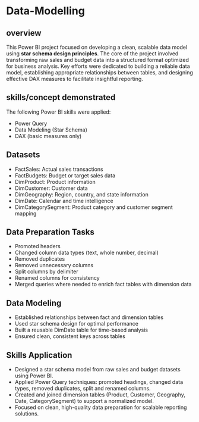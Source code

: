 # Data-Modelling

## overview
This Power BI project focused on developing a clean, scalable data model using **star schema design principles**. The core of the project involved transforming raw sales and budget data into a structured format optimized for business analysis. Key efforts were dedicated to building a reliable data model, establishing appropriate relationships between tables, and designing effective DAX measures to facilitate insightful reporting.

## skills/concept demonstrated
The following Power BI skills were applied:
+ Power Query
+ Data Modeling (Star Schema)
+ DAX (basic measures only)

## Datasets
+ FactSales: Actual sales transactions
+ FactBudgets: Budget or target sales data
+ DimProduct: Product information
+ DimCustomer: Customer data
+ DimGeography: Region, country, and state information
+ DimDate: Calendar and time intelligence
+ DimCategorySegment: Product category and customer segment mapping

## Data Preparation Tasks
+ Promoted headers
+ Changed column data types (text, whole number, decimal)
+ Removed duplicates
+ Removed unnecessary columns
+ Split columns by delimiter
+ Renamed columns for consistency
+ Merged queries where needed to enrich fact tables with dimension data

## Data Modeling
+ Established relationships between fact and dimension tables
+ Used star schema design for optimal performance
+ Built a reusable DimDate table for time-based analysis
+ Ensured clean, consistent keys across tables

## Skills Application
+ Designed a star schema model from raw sales and budget datasets using Power BI.
+ Applied Power Query techniques: promoted headings, changed data types, removed duplicates, split and renamed columns.
+ Created and joined dimension tables (Product, Customer, Geography, Date, CategorySegment) to support a normalized model.
+ Focused on clean, high-quality data preparation for scalable reporting solutions.
